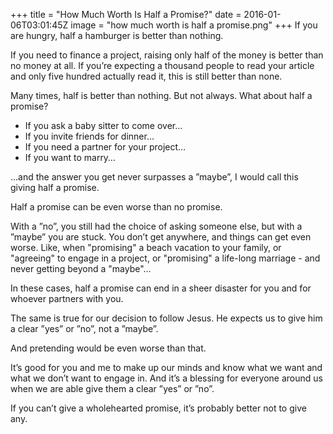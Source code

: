 +++
title = "How Much Worth Is Half a Promise?"
date = 2016-01-06T03:01:45Z
image = "how much worth is half a promise.png"
+++
If you are hungry, half a hamburger is better than nothing.

If you need  to finance a project, raising only half of the money is better than no money at all.
If you’re expecting a thousand people to read your article and only five hundred actually read it, this is still better than none.

Many times, half is better than nothing. But not always. What about half a promise?

- If you ask a baby sitter to come over…
- If you invite friends for dinner…
- If you need a partner for your project…
- If you want to marry…

…and the answer you get never surpasses a ”maybe”, I would call this giving half a promise.

Half a promise can be even worse than no promise.

With a ”no”, you still had the choice of asking someone else, but with a ”maybe” you are stuck. You don’t get anywhere, and things can get even worse. Like, when "promising" a beach vacation to your family, or "agreeing" to engage in a project, or "promising" a life-long marriage - and never getting beyond a "maybe"...

In these cases, half a promise can end in a sheer disaster for you and for whoever partners with you.

The same is true for our decision to follow Jesus. He expects us to give him a clear ”yes” or ”no”, not a ”maybe”.

And pretending would be even worse than that.

It’s good for you and me to make up our minds and know what we want and what we don’t want to engage in. And it’s a blessing for everyone around us when we are able give them a clear ”yes” or ”no”.

If you can’t give a wholehearted promise, it’s probably better not to give any.
